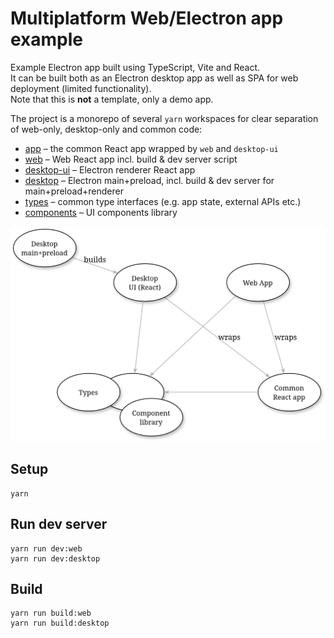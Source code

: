 # Multiplatform Web/Electron app example

Example Electron app built using TypeScript, Vite and React.  
It can be built both as an Electron desktop app as well as SPA for web deployment (limited functionality).  
Note that this is **not** a template, only a demo app.

The project is a monorepo of several `yarn` workspaces for clear separation of web-only, desktop-only and common code:
- [app](packages/app) – the common React app wrapped by `web` and `desktop-ui`
- [web](packages/web) – Web React app incl. build & dev server script 
- [desktop-ui](packages/desktop-ui) – Electron renderer React app
- [desktop](packages/desktop) – Electron main+preload, incl. build & dev server for main+preload+renderer 
- [types](packages/types) – common type interfaces (e.g. app state, external APIs etc.)
- [components](packages/components) – UI components library

<img src="docs/schema.png" alt="drawing" width="600"/>

## Setup
```
yarn
```

## Run dev server
```
yarn run dev:web
yarn run dev:desktop
```

## Build
```
yarn run build:web
yarn run build:desktop
```
